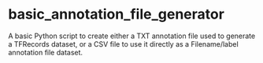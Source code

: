# basic_annotation_file_generator
A basic Python script to create either a TXT annotation file used to generate a TFRecords dataset, or a CSV file to use it directly as a Filename/label annotation file dataset.
